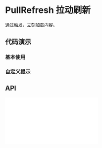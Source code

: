 # PullRefresh 拉动刷新

通过触发，立刻加载内容。

## 代码演示

### 基本使用

<code src="../../packages/wonder-ui/src/PullRefresh/demo/demo1.tsx"></code>


### 自定义提示

<code src="../../packages/wonder-ui/src/PullRefresh/demo/demo2.tsx"></code>

## API

<embed src="../../packages/wonder-ui/src/PullRefresh/index.md"></embed>
